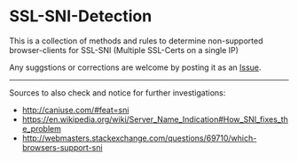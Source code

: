 # SSL-SNI-Detection

This is a collection of methods and rules to determine non-supported browser-clients for SSL-SNI (Multiple SSL-Certs on a single IP)

Any suggstions or corrections are welcome by posting it as an [Issue](https://github.com/typoworx-de/SSL-SNI-Detection/issues).

---
Sources to also check and notice for further investigations:
* http://caniuse.com/#feat=sni
* https://en.wikipedia.org/wiki/Server_Name_Indication#How_SNI_fixes_the_problem
* http://webmasters.stackexchange.com/questions/69710/which-browsers-support-sni
